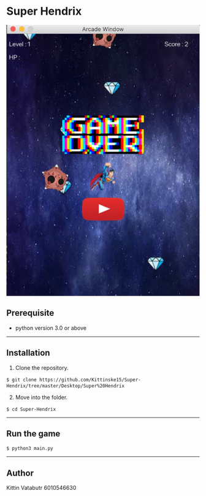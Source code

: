 # Super Hendrix

![The most exciting game you've ever seen.](/Super_Hendrix/images/Superhendrix_game.jpg)

## Prerequisite
* python version 3.0 or above
---
## Installation

1. Clone the repository.

```
$ git clone https://github.com/Kittinske15/Super-Hendrix/tree/master/Desktop/Super%20Hendrix
```

2. Move into the folder.

```
$ cd Super-Hendrix
```
----

## Run the game

```
$ python3 main.py
```

----

## Author

Kittin Vatabutr 6010546630

